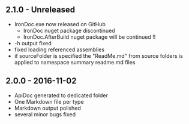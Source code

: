
## 2.1.0 - Unreleased

- IronDoc.exe now released on GitHub 
  - IronDoc nuget package discontinued
  - IronDoc.AfterBuild nuget package will be continued !!
- -h output fixed
- fixed loading referenced assemblies
- if sourceFolder is specified the "ReadMe.md" from source folders is applied to namespace summary readme.md files
 
## 2.0.0 - 2016-11-02

- ApiDoc generated to dedicated folder
- One Markdown file per type
- Markdown output polished
- several minor bugs fixed